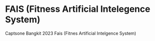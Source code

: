 # FAIS (Fitness Artificial Intelegence System)

Captsone Bangkit 2023 Fais (Fitnes Artificial Intelgence System)
